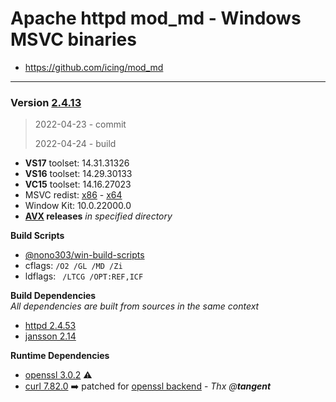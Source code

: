 # Apache httpd mod_md - Windows MSVC binaries #
- https://github.com/icing/mod_md

----
### Version [2.4.13](https://github.com/icing/mod_md/tree/v2.4.13) 
> 2022-04-23 - commit
>
> 2022-04-24 - build

- **VS17** toolset: 14.31.31326
- **VS16** toolset: 14.29.30133
- **VC15** toolset: 14.16.27023
- MSVC redist:  [x86](https://aka.ms/vs/16/release/vc_redist.x86.exe) - [x64](https://aka.ms/vs/16/release/vc_redist.x64.exe)
- Window Kit: 10.0.22000.0
- **[AVX](https://msdn.microsoft.com/fr-fr/library/jj620901.aspx) releases** _in specified directory_

**Build Scripts** 

- [@nono303/win-build-scripts](https://github.com/nono303/win-build-scripts)
- cflags: `/O2 /GL /MD /Zi`
- ldflags: ` /LTCG /OPT:REF,ICF`

**Build Dependencies**  
*All dependencies are built from sources in the same context*

 - [httpd 2.4.53](https://github.com/apache/httpd/tree/2.4.53)
 - [jansson 2.14](https://github.com/akheron/jansson/tree/v2.14)

**Runtime Dependencies**

- [openssl 3.0.2](https://github.com/openssl/openssl/tree/openssl-3.0.2) :warning: 
- [curl 7.82.0](https://github.com/curl/curl/tree/curl-7_82_0) :arrow_right: patched for [openssl backend](https://www.apachelounge.com/viewtopic.php?t=8627) - *Thx @**tangent***

